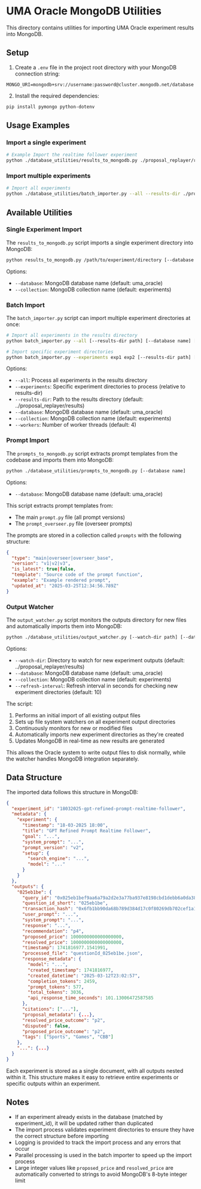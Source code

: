 # UMA Oracle MongoDB Utilities

This directory contains utilities for importing UMA Oracle experiment results into MongoDB.

## Setup

1. Create a `.env` file in the project root directory with your MongoDB connection string:

```
MONGO_URI=mongodb+srv://username:password@cluster.mongodb.net/database
```

2. Install the required dependencies:

```bash
pip install pymongo python-dotenv
```

## Usage Examples

### Import a single experiment

```bash
# Example Import the realtime follower experiment
python ./database_utilities/results_to_mongodb.py ./proposal_replayer/results/12032025-realtime-follower --database uma_oracle --collection experiments
```

### Import multiple experiments

```bash
# Import all experiments 
python ./database_utilities/batch_importer.py --all --results-dir ./proposal_replayer/results --database uma_oracle --collection experiments
```

## Available Utilities

### Single Experiment Import

The `results_to_mongodb.py` script imports a single experiment directory into MongoDB:

```bash
python results_to_mongodb.py /path/to/experiment/directory [--database name] [--collection name]
```

Options:
- `--database`: MongoDB database name (default: uma_oracle)
- `--collection`: MongoDB collection name (default: experiments)

### Batch Import

The `batch_importer.py` script can import multiple experiment directories at once:

```bash
# Import all experiments in the results directory
python batch_importer.py --all [--results-dir path] [--database name] [--collection name] [--workers num]

# Import specific experiment directories
python batch_importer.py --experiments exp1 exp2 [--results-dir path] [--database name] [--collection name] [--workers num]
```

Options:
- `--all`: Process all experiments in the results directory
- `--experiments`: Specific experiment directories to process (relative to results-dir)
- `--results-dir`: Path to the results directory (default: ../proposal_replayer/results)
- `--database`: MongoDB database name (default: uma_oracle)
- `--collection`: MongoDB collection name (default: experiments)
- `--workers`: Number of worker threads (default: 4)

### Prompt Import

The `prompts_to_mongodb.py` script extracts prompt templates from the codebase and imports them into MongoDB:

```bash
python ./database_utilities/prompts_to_mongodb.py [--database name]
```

Options:
- `--database`: MongoDB database name (default: uma_oracle)

This script extracts prompt templates from:
- The main `prompt.py` file (all prompt versions)
- The `prompt_overseer.py` file (overseer prompts)

The prompts are stored in a collection called `prompts` with the following structure:
```json
{
  "type": "main|overseer|overseer_base",
  "version": "v1|v2|v3",
  "is_latest": true|false,
  "template": "Source code of the prompt function",
  "example": "Example rendered prompt",
  "updated_at": "2025-03-25T12:34:56.789Z"
}
```

### Output Watcher

The `output_watcher.py` script monitors the outputs directory for new files and automatically imports them into MongoDB:

```bash
python ./database_utilities/output_watcher.py [--watch-dir path] [--database name] [--collection name] [--refresh-interval seconds]
```

Options:
- `--watch-dir`: Directory to watch for new experiment outputs (default: ../proposal_replayer/results)
- `--database`: MongoDB database name (default: uma_oracle)
- `--collection`: MongoDB collection name (default: experiments)
- `--refresh-interval`: Refresh interval in seconds for checking new experiment directories (default: 10)

The script:
1. Performs an initial import of all existing output files
2. Sets up file system watchers on all experiment output directories
3. Continuously monitors for new or modified files
4. Automatically imports new experiment directories as they're created
5. Updates MongoDB in real-time as new results are generated

This allows the Oracle system to write output files to disk normally, while the watcher handles MongoDB integration separately.

## Data Structure

The imported data follows this structure in MongoDB:

```json
{
  "experiment_id": "18032025-gpt-refined-prompt-realtime-follower",
  "metadata": {
    "experiment": {
      "timestamp": "18-03-2025 18:00",
      "title": "GPT Refined Prompt Realtime Follower",
      "goal": "...",
      "system_prompt": "...",
      "prompt_version": "v2",
      "setup": {
        "search_engine": "...",
        "model": "..."
      }
    }
  },
  "outputs": {
    "025eb1be": {
      "query_id": "0x025eb1bef9aa6a79a2d2e3a77ba937e8198cbd1debb6a0da38925898e9fb29ba",
      "question_id_short": "025eb1be",
      "transaction_hash": "0x6fb1bb90da68b789d384d17c0f80269db702cef1a1521034840aee8df88e56ed",
      "user_prompt": "...",
      "system_prompt": "...",
      "response": "...",
      "recommendation": "p4",
      "proposed_price": 1000000000000000000,
      "resolved_price": 1000000000000000000,
      "timestamp": 1741816977.1541991,
      "processed_file": "questionId_025eb1be.json",
      "response_metadata": {
        "model": "...",
        "created_timestamp": 1741816977,
        "created_datetime": "2025-03-12T23:02:57",
        "completion_tokens": 2459,
        "prompt_tokens": 577,
        "total_tokens": 3036,
        "api_response_time_seconds": 101.13006472587585
      },
      "citations": ["..."],
      "proposal_metadata": {...},
      "resolved_price_outcome": "p2",
      "disputed": false,
      "proposed_price_outcome": "p2",
      "tags": ["Sports", "Games", "CBB"]
    },
    "...": {...}
  }
}
```

Each experiment is stored as a single document, with all outputs nested within it. This structure makes it easy to retrieve entire experiments or specific outputs within an experiment.

## Notes

- If an experiment already exists in the database (matched by experiment_id), it will be updated rather than duplicated
- The import process validates experiment directories to ensure they have the correct structure before importing
- Logging is provided to track the import process and any errors that occur
- Parallel processing is used in the batch importer to speed up the import process
- Large integer values like `proposed_price` and `resolved_price` are automatically converted to strings to avoid MongoDB's 8-byte integer limit